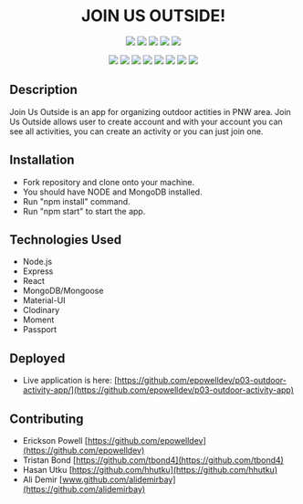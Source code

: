 <h1 align="center">JOIN US OUTSIDE!</h1>

<p align="center">
    <img src="https://img.shields.io/github/repo-size/epowelldev/p03-outdoor-activity-app" />
    <img src="https://img.shields.io/github/languages/top/epowelldev/p03-outdoor-activity-app"  />
    <img src="https://img.shields.io/github/issues/epowelldev/p03-outdoor-activity-app" />
    <img src="https://img.shields.io/github/last-commit/epowelldev/p03-outdoor-activity-app" >
    <img src="https://img.shields.io/github/forks/epowelldev/p03-outdoor-activity-app" >
</p>

<p align="center">
    <img src="https://img.shields.io/badge/Javascript-red" />
    <img src="https://img.shields.io/badge/-React-orange"  />
    <img src="https://img.shields.io/badge/-node.js-yellow" />
    <img src="https://img.shields.io/badge/-MongoDB-blue" >
    <img src="https://img.shields.io/badge/-Passport.js-teal" />
    <img src="https://img.shields.io/badge/-Express-blue" />
    <img src="https://img.shields.io/badge/-MaterialUI-indigo" />
    <img src="https://img.shields.io/badge/-Cloudinary-violet" />
</p>

## Description

Join Us Outside is an app for organizing outdoor actities in PNW area.
Join Us Outside allows user to create account and with your account you can see all activities, you can create an activity or you can just join one.

## Installation

- Fork repository and clone onto your machine.
- You should have NODE and MongoDB installed.
- Run "npm install" command.
- Run "npm start" to start the app.

## Technologies Used

- Node.js
- Express
- React
- MongoDB/Mongoose
- Material-UI
- Clodinary
- Moment
- Passport

## Deployed

- Live application is here: [https://github.com/epowelldev/p03-outdoor-activity-app/](https://github.com/epowelldev/p03-outdoor-activity-app)

## Contributing

- Erickson Powell
  [https://github.com/epowelldev](https://github.com/epowelldev)
- Tristan Bond
  [https://github.com/tbond4](https://github.com/tbond4)
- Hasan Utku
  [https://github.com/hhutku](https://github.com/hhutku)
- Ali Demir
  [www.github.com/alidemirbay](https://github.com/alidemirbay)
